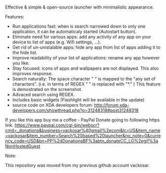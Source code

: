 Effective & simple & open-source launcher with minimalistic appearance.

Features:
- Run applications fast: when is search narrowed down to only one application, it can be automaticaly started (Autostart button).
- Eliminate need for various apps: add any activity of any app on your device to list of apps (e.g. Wifi settings, ...).
- Get rid of un-unistalable apps: hide any app from list of apps adding it to the hide list.
- Improve readability of your list of applications: rename any app however you like.
- Stay focused: icons of apps and wallpapers are not displayed. This also improves response.
- Search naturally: The space character " " is mapped to the "any set of characters". (i.e. in terms of REGEX " " is replaced with "*." ) This feature is demostrated on the screenshot.
- Advaced search using REGEX.
- Includes basic widgets (Flashlight will be available in the update)
- source code on XDA developers forum: http://forum.xda-developers.com/showthread.php?p=31248318#post31248318

If you like this app buy me a coffee - PayPal Donate going to following https link.
https://www.paypal.com/cgi-bin/webscr?cmd=_donations&business=vackosar%40gmail%2ecom&lc=US&item_name=vackosar&item_number=Search%20based%20launcher&no_note=0&currency_code=USD&bn=PP%2dDonationsBF%3abtn_donateCC_LG%2egif%3aNonHostedGuest


Note:

This repository was moved from my previous github account vackosar.
